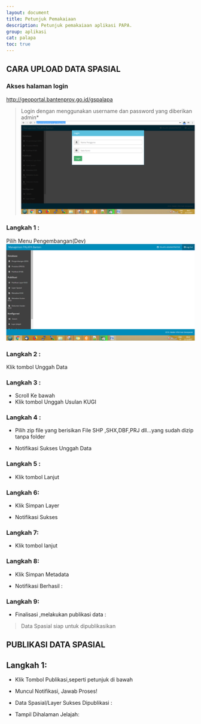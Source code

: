 ```yaml
---
layout: document
title: Petunjuk Pemakaiaan
description: Petunjuk pemakaiaan aplikasi PAPA.
group: aplikasi
cat: palapa
toc: true
---
```


## CARA UPLOAD DATA SPASIAL
### Akses halaman login
http://geoportal.bantenprov.go.id/gspalapa
> Login dengan menggunakan username dan password yang diberikan admin*
[![Akses halaman login](/document/aplikasi/palapa/images/petunjuk-pemakaian/petunjuk-pemakaian-halaman-login.png)](/document/aplikasi/palapa/images/petunjuk-pemakaian/petunjuk-pemakaian-halaman-login.png)

### Langkah 1 :
Pilih Menu Pengembangan(Dev)
[![Akses halaman login](/document/aplikasi/palapa/images/petunjuk-pemakaian/pertunjuk-pemakaian-pilih-menu-pengembangan.png)](/document/aplikasi/palapa/images/petunjuk-pemakaian/pertunjuk-pemakaian-pilih-menu-pengembangan.png)

### Langkah 2 :
Klik tombol Unggah Data

### Langkah 3 :
- Scroll Ke bawah
- Klik tombol Unggah Usulan KUGI

### Langkah 4 :
- Pilih zip file yang berisikan File SHP ,SHX,DBF,PRJ dll...yang sudah dizip tanpa folder


- Notifikasi Sukses Unggah Data

### Langkah 5 :
- Klik tombol Lanjut


### Langkah 6:
- Klik Simpan Layer

- Notifikasi Sukses

### Langkah 7:
- Klik tombol lanjut


### Langkah 8:
- Klik Simpan Metadata

- Notifikasi Berhasil :

### Langkah 9:
- Finalisasi ,melakukan publikasi data :
> Data Spasial siap untuk dipublikasikan

## PUBLIKASI DATA SPASIAL

## Langkah 1:
- Klik Tombol Publikasi,seperti petunjuk di bawah

- Muncul Notifikasi, Jawab Proses!

- Data Spasial/Layer Sukses Dipublikasi :

- Tampil Dihalaman Jelajah:

